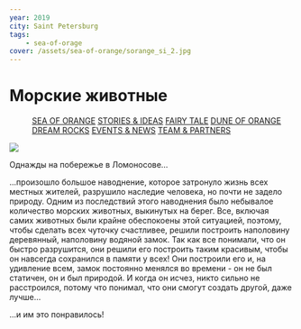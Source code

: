 ```yaml
---
year: 2019
city: Saint Petersburg
tags:
    - sea-of-orage
cover: /assets/sea-of-orange/sorange_si_2.jpg
---
```


# Морские животные

<Menu>
<a href="/sea-of-orange">SEA OF ORANGE</a>
<a href="/sea-of-orange/stories-and-ideas">STORIES & IDEAS</a>
<a href="/sea-of-orange/fairytale">FAIRY TALE</a>
<a href="/sea-of-orange/dune-of-orange">DUNE OF ORANGE</a>
<a href="/sea-of-orange/dreamrocks">DREAM ROCKS</a>
<a href="/sea-of-orange/events-and-news">EVENTS & NEWS</a>
<a href="/sea-of-orange/team-and-partners">TEAM & PARTNERS</a>
</Menu>

![](/assets/sea-of-orange/sorange_si_2.jpg)

Однажды на побережье в Ломоносове…

...произошло большое наводнение, которое затронуло жизнь всех местных жителей, разрушило наследие человека, но почти не задело природу. Одним из последствий этого наводнения было небывалое количество морских животных, выкинутых на берег. Все, включая самих животных были крайне обеспокоены этой ситуацией, поэтому, чтобы сделать всех чуточку счастливее, решили построить наполовину деревянный, наполовину водяной замок. Так как все понимали, что он быстро разрушится, они решили его построить таким красивым, чтобы он навсегда сохранился в памяти у всех! Они построили его и, на удивление всем, замок постоянно менялся во времени - он не был статичен, он и был природой. И когда он исчез, никто сильно не расстроился, потому что понимал, что они смогут создать другой, даже лучше…

...и им это понравилось!
